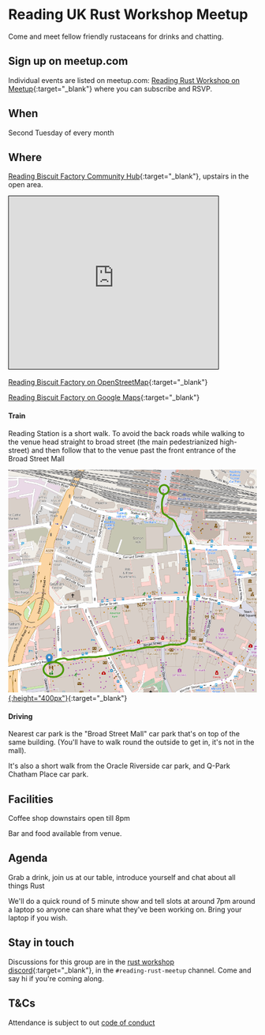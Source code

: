 # Reading UK Rust Workshop Meetup

Come and meet fellow friendly rustaceans for drinks and chatting.

## Sign up on meetup.com

Individual events are listed on meetup.com: [Reading Rust Workshop on Meetup](https://www.meetup.com/reading-rust-workshop/){:target="_blank"} where you can subscribe and RSVP.

## When

Second Tuesday of every month

## Where

[Reading Biscuit Factory Community Hub](https://www.readingbiscuitfactory.co.uk/about-us){:target="_blank"}, upstairs in the open area.

<iframe width="425" height="350" src="https://www.openstreetmap.org/export/embed.html?bbox=-0.9789875149726869%2C51.45344865942741%2C-0.9759673476219178%2C51.456849870989394&amp;layer=mapnik&amp;marker=51.455149296885985%2C-0.9774774312973022" style="border: 1px solid black"></iframe>

[Reading Biscuit Factory on OpenStreetMap](https://www.openstreetmap.org/?mlat=51.45515&amp;mlon=-0.97748#map=19/51.45515/-0.97748){:target="_blank"}

[Reading Biscuit Factory on Google Maps](https://maps.app.goo.gl/EvYwaTu4Nc7yKdXQA){:target="_blank"}

#### Train

Reading Station is a short walk. To avoid the back roads while walking to the venue head straight to broad street (the main pedestrianized high-street) and then follow that to the venue past the front entrance of the Broad Street Mall

[![map of walking to Biscuit Factory](/img/station-to-biscuit-factory-walk.png){:height="400px"}](/img/station-to-biscuit-factory-walk.png){:target="_blank"}

#### Driving

Nearest car park is the "Broad Street Mall" car park that's on top of the same building. (You'll have to walk round the outside to get in, it's not in the mall).

It's also a short walk from the Oracle Riverside car park, and Q-Park Chatham Place car park.

## Facilities

Coffee shop downstairs open till 8pm

Bar and food available from venue.

## Agenda

Grab a drink, join us at our table, introduce yourself and chat about all things Rust

We'll do a quick round of 5 minute show and tell slots at around 7pm around a laptop so anyone can share what they've been working on. Bring your laptop if you wish.

## Stay in touch

Discussions for this group are in the [rust workshop discord](https://discord.gg/n65ZdtVZeE){:target="_blank"}, in the `#reading-rust-meetup` channel. Come and say hi if you're coming along.

## T&Cs

Attendance is subject to out [code of conduct](/policies/conduct)
